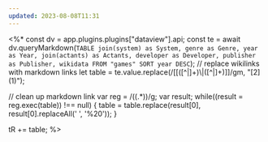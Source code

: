 ```yaml
---
updated: 2023-08-08T11:31
---
```

<%*
const dv = app.plugins.plugins["dataview"].api;
const te = await dv.queryMarkdown(`
	TABLE join(system) as System, genre as Genre, year as Year, join(actants) as Actants, developer as Developer, publisher as Publisher, wikidata
	FROM "games"
	SORT year DESC
`);
// replace wikilinks with markdown links
let table = te.value.replace(/\[\[([^|]+)\\\|([^|]+)\]\]/gm, "[$2]($1)");

// clean up markdown link
var reg = /(\(.*\))/g;
var result;
while((result = reg.exec(table)) !== null) {
	table = table.replace(result[0], result[0].replaceAll(' ', '%20'));
}

tR += table;
%>